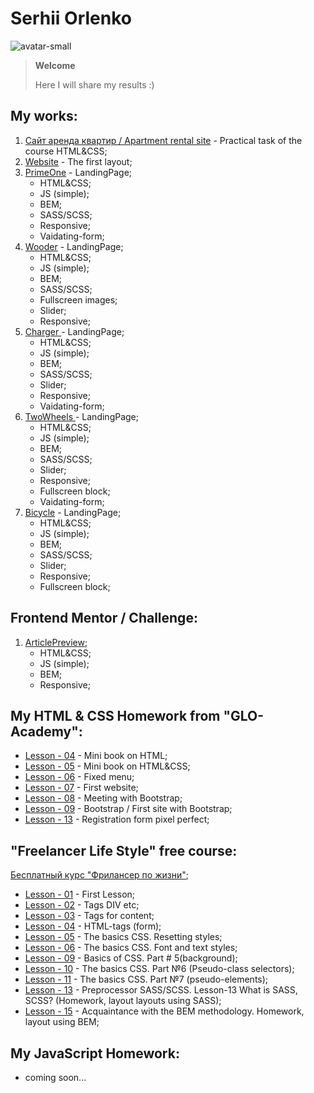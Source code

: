 # Serhii Orlenko
![avatar-small](https://user-images.githubusercontent.com/57153786/86810656-6f5c8200-c07d-11ea-9839-c9671a1a0fbf.jpg)
> **Welcome**
>
> Here I will share my results :)

## My works: 
1. [Сайт аренда квартир / Apartment rental site](https://grifano.github.io/my_works/flats_rents/) - Practical task of the course HTML&CSS;
2. [Website](https://grifano.github.io/my_works/be_original/) - The first layout;
3. [PrimeOne](https://grifano.github.io/PrimeOne/) - LandingPage;
    - HTML&CSS;
    - JS (simple);
    - BEM;
    - SASS/SCSS;
    - Responsive;
    - Vaidating-form;
4. [Wooder](https://grifano.github.io/wooder/) - LandingPage;
    - HTML&CSS;
    - JS (simple);
    - BEM;
    - SASS/SCSS;
    - Fullscreen images;
    - Slider;
    - Responsive;
5. [Charger ](https://grifano.github.io/charger/) - LandingPage;
    - HTML&CSS;
    - JS (simple);
    - BEM;
    - SASS/SCSS;
    - Slider;
    - Responsive;
    - Vaidating-form;
5. [TwoWheels ](https://grifano.github.io/TwoWheels/) - LandingPage;
    - HTML&CSS;
    - JS (simple);
    - BEM;
    - SASS/SCSS;
    - Slider;
    - Responsive;
    - Fullscreen block;
    - Vaidating-form;
6. [Bicycle](https://grifano.github.io/bike/) - LandingPage;
    - HTML&CSS;
    - JS (simple);
    - BEM;
    - SASS/SCSS;
    - Slider;
    - Responsive;
    - Fullscreen block;
    
## Frontend Mentor / Challenge:
1. [ArticlePreview](https://grifano.github.io/FrontendMentor/Challenge/ArticlePreview/index.html); 
    - HTML&CSS;
    - JS (simple);
    - BEM;
    - Responsive;

## My HTML & CSS Homework from "GLO-Academy":
- [Lesson - 04](https://grifano.github.io/my_homeworks/glo_academy/L04/) - Mini book on HTML;
- [Lesson - 05](https://grifano.github.io/my_homeworks/glo_academy/L05/) - Mini book on HTML&CSS;
- [Lesson - 06](https://grifano.github.io/my_homeworks/glo_academy/L06/) - Fixed menu;
- [Lesson - 07](https://grifano.github.io/my_homeworks/glo_academy/L07/) - First website;
- [Lesson - 08](https://grifano.github.io/my_homeworks/glo_academy/L08/) - Meeting with Bootstrap;
- [Lesson - 09](https://grifano.github.io/my_homeworks/glo_academy/L09/) - Bootstrap / First site with Bootstrap;
- [Lesson - 13](https://grifano.github.io/my_homeworks/glo_academy/L13/) - Registration form pixel perfect;

## "Freelancer Life Style" free course:
[Бесплатный курс "Фрилансер по жизни"](https://www.youtube.com/watch?v=z3GS5oYGq5U&list=PLM6XATa8CAG4F9nAIYNS5oAiPotxwLFIr);
- [Lesson - 01](https://grifano.github.io/my_homeworks/fls/01_my_first_project/my_first_project/) - First Lesson;
- [Lesson - 02](https://grifano.github.io/my_homeworks/fls/02_html_tags_1/html_tags_1/) - Tags DIV etc;
- [Lesson - 03](https://grifano.github.io/my_homeworks/fls/03_html_tags_2/html_tags_2/) - Tags for content;
- [Lesson - 04](https://grifano.github.io/my_homeworks/fls/04_html_tags_3/html_tags_3/) - HTML-tags (form);
- [Lesson - 05](https://grifano.github.io/my_homeworks/fls/05_css_1/css_1/) - The basics CSS. Resetting styles;
- [Lesson - 06](https://grifano.github.io/my_homeworks/fls/06_css_2/css_2/) - The basics CSS. Font and text styles;
- [Lesson - 09](https://grifano.github.io/my_homeworks/fls/09_css_5/css_5/homework.html) - Basics of CSS. Part # 5(background);
- [Lesson - 10](https://grifano.github.io/my_homeworks/fls/10_css_6/css_6/homework.html) - The basics CSS. Part №6 (Pseudo-class selectors);
- [Lesson - 11](https://grifano.github.io/my_homeworks/fls/11_css_7/css_7/homework.html) - The basics CSS. Part №7 (pseudo-elements);
- [Lesson - 13](https://grifano.github.io/my_homeworks/fls/13_hellosass/hellosass/homework.html) - Preprocessor SASS/SCSS. Lesson-13 What is SASS, SCSS? (Homework, layout layouts using SASS);
- [Lesson - 15](https://grifano.github.io/my_homeworks/fls/15_bem/bem/homework.html) - Acquaintance with the BEM methodology. Homework, layout using BEM;

## My JavaScript Homework:
- coming soon...